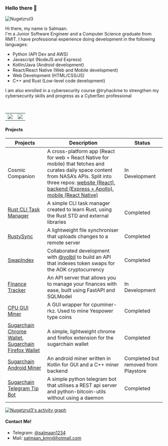 ### Hello there 👋

<p align="left"> <img src="https://komarev.com/ghpvc/?username=Nugetzrul3&label=Profile%20views&color=0e75b6&style=flat" alt="Nugetzrul3" /> </p>

Hi there, my name is Salmaan.<br />
I'm a Junior Software Engineer and a Computer Science graduate from RMIT.
I have professional experience doing development in the following languages:
* Python (API Dev and AWS)
* Javascript (NodeJS and Express)
* Kotlin/Java (Android development)
* React/React Native (Web and Mobile development)
* Web Development (HTML/CSS/JS)
* C++ and Rust (Low-level code development)

I am also enrolled in a cybersecurity course @tryhackme to strengthen my cybersecurity skills and progress as a CyberSec professional

<br />
<table>
  <tr>
    <td align="center" style="padding=0;width=50%;">
      <img align="center" style="padding=0;" src="https://github-readme-stats.vercel.app/api/?username=Nugetzrul3&show_icons=true&title_color=abeb0c&text_color=fa4c46&bg_color=00000000&hide_border=true&icon_color=4F8CC9&hide_title=true&count_private=true"/>
    </td>
    <td align="center" style="padding=0;width=50%;">
      <img align="center" style="padding=0;" src="https://github-readme-stats.vercel.app/api/top-langs/?username=Nugetzrul3&layout=compact&title_color=abeb0c&text_color=fa4c46&bg_color=00000000&hide_border=true&icon_color=4F8CC9&hide_title=true&count_private=true"/>
    </td>
  </tr>
</table>

#### Projects

Projects | Description | Status
-------- | ----------- | ------
Cosmic Companion|A cross-platform app (React for web + React Native for mobile) that fetches and curates daily space content from NASA’s APIs. Split into three repos: [website (React)](https://github.com/Nugetzrul3/cosmic-companion-web), [backend (Express + Apollo)](https://github.com/Nugetzrul3/cosmic-companion-backend), [mobile (React Native)](https://github.com/Nugetzrul3/cosmic-companion-mobile)|In Development
[Rust CLI Task Manager](https://github.com/Nugetzrul3/TaskManager-Rust-CLI)|A simple CLI task manager created to learn Rust, using the Rust STD and external libraries|Completed
[RustySync](https://github.com/Nugetzrul3/RustySync)|A lightweight file synchroniser that uploads changes to a remote server|Completed
[SwapIndex](https://github.com/AokChain/SwapIndex)|Collaborated development with [@volbil](https://github.com/volbil) to build an API that indexes token swaps for the AOK cryptocurrency|Completed
[Finance Tracker](https://github.com/Nugetzrul3/FinanceTracker-Project)|An API server that allows you to manage your finances with ease, built using FastAPI and SQLModel|In Development
[CPU GUI Miner](https://github.com/Nugetzrul3/CPU-GUI-Miner)|A GUI wrapper for cpuminer-rkz. Used to mine Yespower type coins|Completed
[Sugarchain Chrome Wallet](https://github.com/Nugetzrul3/Sugarchain-Chrome-Wallet), [Sugarchain Firefox Wallet](https://github.com/Nugetzrul3/Sugarchain-Firefox-Wallet)|A simple, lightweight chrome and firefox extension for the sugarchain wallet|Completed
[Sugarchain Android Miner](https://github.com/Nugetzrul3/Sugarchain-Android-Miner)|An android miner written in Kotlin for GUI and a C++ miner backend|Completed but removed from Playstore
[Sugarchain Telegram Tip Bot](https://github.com/Nugetzrul3/SugarchainTGBot)|A simple python telegram bot that utilises a REST api server and python-bitcoin-utils without using a daemon|Completed
<!-- https://github.com/ashutosh00710/github-readme-activity-graph -->
<a href="https://github.com/Nugetzrul3/Nugetzrul3"><img alt="Nugetzrul3's activity graph" src="https://github-readme-activity-graph.vercel.app/graph?username=Nugetzrul3&bg_color=0e2239&color=58a6ff&line=114a88&point=58a6ff&hide_border=true&custom_title=My%20Contributions" /></a>

#### Contact Me!
- Telegram: [@salmaan1234](https://telegram.me/salmaan1234)
- Mail: salmaan_kmn@hotmail.com
<!--
**Nugetzrul3/Nugetzrul3** is a ✨ _special_ ✨ repository because its `README.md` (this file) appears on your GitHub profile.
-->
